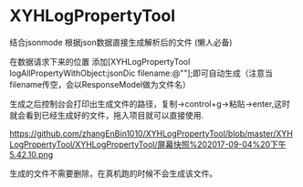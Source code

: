 # XYHLogPropertyTool
结合jsonmode 根据json数据直接生成解析后的文件 (懒人必备)

在数据请求下来的位置 添加[XYHLogPropertyTool logAllPropertyWithObject:jsonDic filename:@""];即可自动生成（注意当filename传空，会以ResponseModel做为文件名）

生成之后控制台会打印出生成文件的路径，复制->control+g->粘贴->enter,这时就会看到已经生成好的文件，拖入项目就可以直接使用.

https://github.com/zhangEnBin1010/XYHLogPropertyTool/blob/master/XYHLogPropertyTool/XYHLogPropertyTool/屏幕快照%202017-09-04%20下午5.42.10.png

生成的文件不需要删除，在真机跑的时候不会生成该文件。
